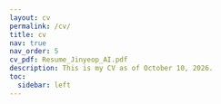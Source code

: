 ```yaml
---
layout: cv
permalink: /cv/
title: cv
nav: true
nav_order: 5
cv_pdf: Resume_Jinyeop_AI.pdf
description: This is my CV as of October 10, 2026.
toc:
  sidebar: left
---
```

